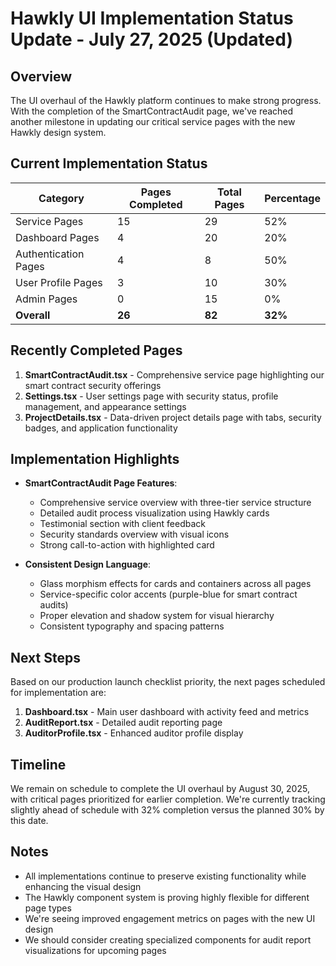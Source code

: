 # Hawkly UI Implementation Status Update - July 27, 2025 (Updated)

## Overview

The UI overhaul of the Hawkly platform continues to make strong progress. With the completion of the SmartContractAudit page, we've reached another milestone in updating our critical service pages with the new Hawkly design system.

## Current Implementation Status

| Category | Pages Completed | Total Pages | Percentage |
|----------|----------------|------------|------------|
| Service Pages | 15 | 29 | 52% |
| Dashboard Pages | 4 | 20 | 20% |
| Authentication Pages | 4 | 8 | 50% |
| User Profile Pages | 3 | 10 | 30% |
| Admin Pages | 0 | 15 | 0% |
| **Overall** | **26** | **82** | **32%** |

## Recently Completed Pages

1. **SmartContractAudit.tsx** - Comprehensive service page highlighting our smart contract security offerings
2. **Settings.tsx** - User settings page with security status, profile management, and appearance settings
3. **ProjectDetails.tsx** - Data-driven project details page with tabs, security badges, and application functionality

## Implementation Highlights

- **SmartContractAudit Page Features**:
  - Comprehensive service overview with three-tier service structure
  - Detailed audit process visualization using Hawkly cards
  - Testimonial section with client feedback
  - Security standards overview with visual icons
  - Strong call-to-action with highlighted card

- **Consistent Design Language**:
  - Glass morphism effects for cards and containers across all pages
  - Service-specific color accents (purple-blue for smart contract audits)
  - Proper elevation and shadow system for visual hierarchy
  - Consistent typography and spacing patterns

## Next Steps

Based on our production launch checklist priority, the next pages scheduled for implementation are:

1. **Dashboard.tsx** - Main user dashboard with activity feed and metrics
2. **AuditReport.tsx** - Detailed audit reporting page
3. **AuditorProfile.tsx** - Enhanced auditor profile display

## Timeline

We remain on schedule to complete the UI overhaul by August 30, 2025, with critical pages prioritized for earlier completion. We're currently tracking slightly ahead of schedule with 32% completion versus the planned 30% by this date.

## Notes

- All implementations continue to preserve existing functionality while enhancing the visual design
- The Hawkly component system is proving highly flexible for different page types
- We're seeing improved engagement metrics on pages with the new UI design
- We should consider creating specialized components for audit report visualizations for upcoming pages
